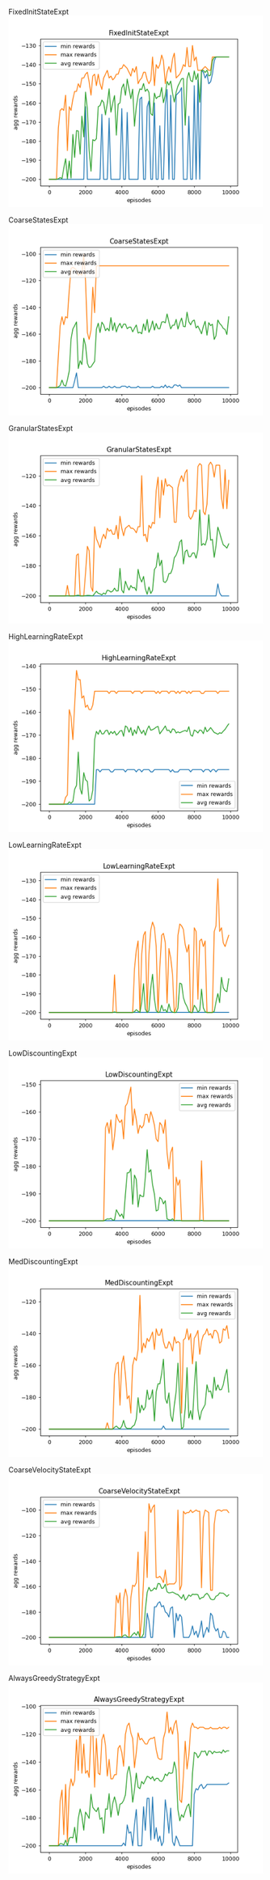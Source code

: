 FixedInitStateExpt  
![FixedInitStateExpt](charts/stats_FixedInitStateExpt.png)

CoarseStatesExpt  
![CoarseStatesExpt](charts/stats_CoarseStatesExpt.png)

GranularStatesExpt  
![GranularStatesExpt](charts/stats_GranularStatesExpt.png)

HighLearningRateExpt  
![HighLearningRateExpt](charts/stats_HighLearningRateExpt.png)

LowLearningRateExpt  
![LowLearningRateExpt](charts/stats_LowLearningRateExpt.png)

LowDiscountingExpt  
![LowDiscountingExpt](charts/stats_LowDiscountingExpt.png)

MedDiscountingExpt  
![MedDiscountingExpt](charts/stats_MedDiscountingExpt.png)

CoarseVelocityStateExpt  
![CoarseVelocityStateExpt](charts/stats_CoarseVelocityStateExpt.png)

AlwaysGreedyStrategyExpt  
![AlwaysGreedyStrategyExpt](charts/stats_AlwaysGreedyStrategyExpt.png)

